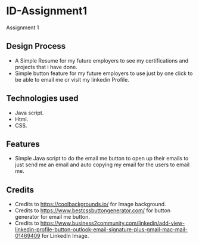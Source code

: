 # ID-Assignment1
Assignment 1
## Design Process
- A Simple Resume for my future employers to see my certifications and projects that i have done.
- Simple button feature for my future employers to use just by one click to be able to email me or visit my linkedin Profile.
## Technologies used
- Java script.
- Html.
- CSS.
## Features
- Simple Java script to do the email me button to open up their emails to just send me an email and auto copying my email for the users to email me.
## Credits
- Credits to https://coolbackgrounds.io/ for Image background.
- Credits to https://www.bestcssbuttongenerator.com/ for button generator for email me button.
- Credits to https://www.business2community.com/linkedin/add-view-linkedin-profile-button-outlook-email-signature-plus-gmail-mac-mail-01469409 for LinkedIn Image.
